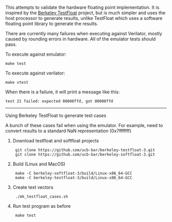 This attempts to validate the hardware floating point implementation. It is inspired by
the [Berkeley TestFloat](http://www.jhauser.us/arithmetic/TestFloat.html) project,
but is much simpler and uses the host processor to generate results, unlike TestFloat
which uses a software floating point library to generate the results.

There are currently many failures when executing against Verilator, mostly caused by
rounding errors in hardware. All of the emulator tests should pass.

To execute against emulator:

    make test

To execute against verilator:

    make vtest

When there is a failure, it will print a message like this:

    test 21 failed: expected 00800ffd, got 00000ffd

----

Using Berkeley TestFloat to generate test cases

A bunch of these cases fail when using the emulator. For example, need to
convert results to a standard NaN representation (0x7fffffff)

1. Download testfloat and softfloat projects

        git clone https://github.com/ucb-bar/berkeley-testfloat-3.git
        git clone https://github.com/ucb-bar/berkeley-softfloat-3.git

2. Build (Linux and MacOS)

        make -C berkeley-softfloat-3/build/Linux-x86_64-GCC
        make -C berkeley-testfloat-3/build/Linux-x86_64-GCC

3. Create test vectors

        ./mk_testfloat_cases.sh

4. Run test program as before

        make test
